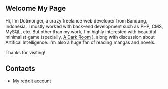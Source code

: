 ## Welcome My Page

Hi, I'm Dotmonger, a crazy freelance web developer from Bandung, Indonesia. I mostly worked with back-end development such as PHP, CMS, MySQL, etc. But other than my work, I'm highly interested with beautiful minimalist game (specially, [A Dark Room](http://adarkroom.doublespeakgames.com) ), along with discussion about Artifical Intelligence. I'm also a huge fan of reading mangas and novels.

Thanks for visiting!

## Contacts
- [My reddit account](https://www.reddit.com/user/dotmonger/)